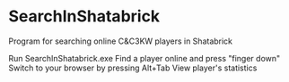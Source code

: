 # SearchInShatabrick
Program for searching online C&C3KW players in Shatabrick

Run SearchInShatabrick.exe
Find a player online and press "finger down"
Switch to your browser by pressing Alt+Tab
View player's statistics
